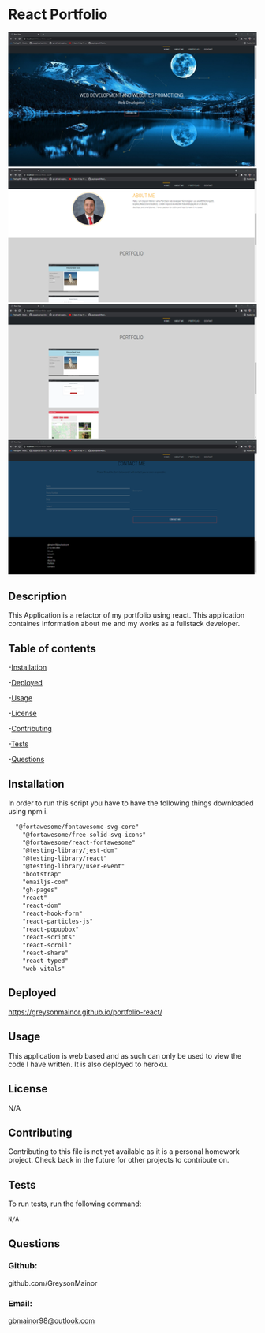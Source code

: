 # React Portfolio
![Getting Started](src/images/react-portfolio-screenshot1.png)
![Getting Started](src/images/react-portfolio-screenshot2.png)
![Getting Started](src/images/react-portfolio-screenshot3.png)
![Getting Started](src/images/react-portfolio-screenshot4.png)


## Description
This Application is a refactor of my portfolio using react.  This application containes information about me and my works as a fullstack developer.
 ## Table of contents

-[Installation](#installation)

-[Deployed](#Deployed)

-[Usage](#usage)

-[License](#license)

-[Contributing](#contributing)

-[Tests](#tests)

-[Questions](#questions)

## Installation

In order to run this script you have to have the following things downloaded using npm i.
```
  "@fortawesome/fontawesome-svg-core"
    "@fortawesome/free-solid-svg-icons"
    "@fortawesome/react-fontawesome"
    "@testing-library/jest-dom"
    "@testing-library/react"
    "@testing-library/user-event"
    "bootstrap"
    "emailjs-com"
    "gh-pages"
    "react"
    "react-dom"
    "react-hook-form"
    "react-particles-js"
    "react-popupbox"
    "react-scripts"
    "react-scroll"
    "react-share"
    "react-typed"
    "web-vitals"
```

## Deployed
https://greysonmainor.github.io/portfolio-react/

## Usage

This application is web based and as such can only be used to view the code I have written.  It is also deployed to heroku.
## License

N/A


## Contributing
Contributing to this file is not yet available as it is a personal homework project.  Check back in the future for other projects to contribute on.

## Tests

To run tests, run the following command:

```
N/A
```

## Questions

### Github:
github.com/GreysonMainor

### Email:
gbmainor98@outlook.com
  